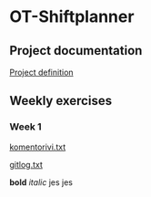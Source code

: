 # OT-Shiftplanner

## Project documentation

[Project definition](https://github.com/LauriKajakko/ot-harjoitustyo/blob/main/documentation/definition.md)


## Weekly exercises

### Week 1
[komentorivi.txt](https://github.com/LauriKajakko/ot-harjoitustyo/blob/main/laskarit/viikko1/komentorivi.txt)

[gitlog.txt](https://github.com/LauriKajakko/ot-harjoitustyo/blob/main/laskarit/viikko1/gitlog.txt)

__bold__ *italic* jes jes

